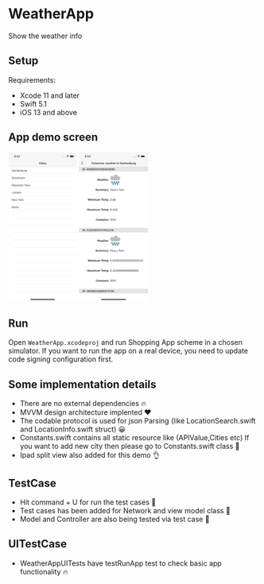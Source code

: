 # WeatherApp
Show the weather info 

## Setup
Requirements: 

- Xcode 11 and later
- Swift 5.1
- iOS 13 and above

## App demo screen

<img src="Simulator Screen Shot - iPhone 11 - 2020-11-29 at 16.53.20.png" height="300"> <img src="Simulator Screen Shot - iPhone 11 - 2020-11-29 at 16.53.36.png" height="300">

## Run

Open `WeatherApp.xcodeproj` and run Shopping App scheme in a chosen simulator. If you want to run the app on a real device, you need to update code signing configuration first.


## Some implementation details
- There are no external dependencies 🔥
- MVVM design architecture implented ❤️
- The codable protocol is used for json Parsing (like LocationSearch.swift and LocationInfo.swift struct) 😀
- Constants.swift contains all static resource like (APIValue,Cities etc) If you want to add new city then please go to Constants.swift class 🙂
- Ipad split view also added for this demo 👌

## TestCase
- Hit command + U for run the test cases 🚀
- Test cases has been added for Network and view model class 🚀
- Model and Controller are also being tested via test case 🚀


## UITestCase
- WeatherAppUITests have testRunApp test to check basic app functionality 🔥
